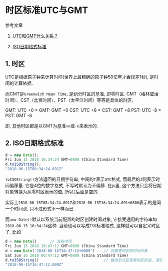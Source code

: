# 时区标准UTC与GMT

参考文章

1. [UTC和GMT什么关系？](https://www.zhihu.com/question/27052407)

2. [ISO日期格式标准](http://www.zoucz.com/blog/2016/01/29/date-iso/)

## 1. 时区

UTC是根据原子钟来计算时间(世界上最精确的原子钟50亿年才会误差1秒), 是时间的计算依据.

而GMT是`Greenwich Mean Time`, 是划分时区的基准, 即零时区. GMT（格林威治时间）、CST（北京时间）、PST（太平洋时间）等等是具体的时区.

GMT: UTC +0    =    GMT: GMT +0
CST: UTC +8    =    CST: GMT +8
PST: UTC -8    =    PST: GMT -8

即, 其他时区都是以GMT为基准`+n`或`-n`来表示的.

## 2. ISO日期格式标准

```js
d = new Date();
Fri Jun 15 2018 16:34:24 GMT+0800 (China Standard Time)
d.toISOString();
"2018-06-15T08:34:24.091Z"
```

`toISOString()`方法返回的日期字符串, 中间的`T`表示`UTC`格式, 而最后的`Z`则表示时间偏移量. 它是4位的数字格式, 不写时默认为不偏移. 在js里, 这个方法只会将日期对象转换为从零时区表示的值, 所以`Z`后面是空的.

实际上`2018-06-15T08:34:24.091Z`和`2018-06-15T16:34:24.091+0800`表示的是同一个时间点, 只不过形式不一样而已. 

而`new Date()`默认以系统当前配置的时区创建时间对象, 它接受通用的字符串如`2018-06-15 16:34:24`这种. 当前也可以写成`ISO`标准格式, 这样就可以自定义时区了. 比如

```js
d = new Date()      // 当前时间
Fri Jun 15 2018 16:47:12 GMT+0800 (China Standard Time)
d = new Date('2018-06-15T16:47:12+0000')    // 创建零时区的时间对象
Sat Jun 16 2018 00:47:12 GMT+0800 (China Standard Time)
d.toISOString()                             // 输出形式还是零时区的话, 我们定义的时间字符串就相同了.
"2018-06-15T16:47:12.000Z"
```